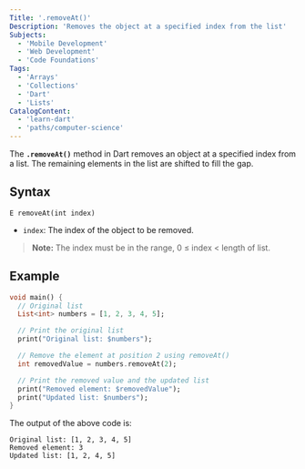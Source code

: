 ```yaml
---
Title: '.removeAt()'
Description: 'Removes the object at a specified index from the list'
Subjects:
  - 'Mobile Development'
  - 'Web Development'
  - 'Code Foundations'
Tags:
  - 'Arrays'
  - 'Collections'
  - 'Dart'
  - 'Lists'
CatalogContent:
  - 'learn-dart'
  - 'paths/computer-science'
---
```


The **`.removeAt()`** method in Dart removes an object at a specified index from a list. The remaining elements in the list are shifted to fill the gap.

## Syntax

```pseudo
E removeAt(int index)
```

- `index`: The index of the object to be removed.

>**Note:** The index must be in the range, 0 ≤ index < length of list.

## Example

```dart
void main() {
  // Original list
  List<int> numbers = [1, 2, 3, 4, 5];

  // Print the original list
  print("Original list: $numbers");

  // Remove the element at position 2 using removeAt()
  int removedValue = numbers.removeAt(2);

  // Print the removed value and the updated list
  print("Removed element: $removedValue");
  print("Updated list: $numbers");
}
```

The output of the above code is:

```shell
Original list: [1, 2, 3, 4, 5]
Removed element: 3
Updated list: [1, 2, 4, 5]
```
